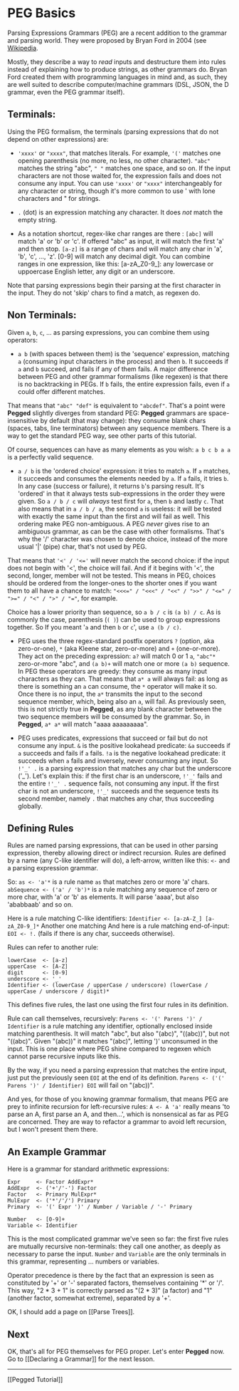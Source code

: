 PEG Basics
==========

Parsing Expressions Grammars (PEG) are a recent addition to the grammar and parsing world. They were proposed by Bryan Ford in 2004 (see [Wikipedia](http://en.wikipedia.org/wiki/Parsing_expression_grammar).

Mostly, they describe a way to _read_ inputs and destructure them into rules instead of explaining how to produce strings, as other grammars do. Bryan Ford created them with programming languages in mind and, as such, they are well suited to describe computer/machine grammars (DSL, JSON, the D grammar, even the PEG grammar itself).

Terminals:
----------

Using the PEG formalism, the terminals (parsing expressions that do not depend on other expressions) are:

- `'xxxx'` or `"xxxx"`, that matches literals. For example, `'('` matches one opening parenthesis (no more, no less, no other character). `"abc"` matches the string "abc", `" "` matches one space, and so on. If the input characters are not those waited for, the expression fails and does not consume any input. You can use `'xxxx'` or `"xxxx"` interchangeably for any character or string, though it's more common to use ' with lone characters and " for strings. 

- `.` (dot) is an expression matching any character. It does _not_ match the empty string.

- As a notation shortcut, regex-like char ranges are there : `[abc]` will match 'a' or 'b' or 'c'. If offered "abc" as input, it will match the first 'a' and then stop. `[a-z]` is a range of chars and will match any char in 'a', 'b', 'c', ..., 'z'. [0-9] will match any decimal digit. You can combine ranges in one expression, like this: [a-zA_Z0-9_]: any lowercase or uppoercase English letter, any digit or an underscore.

Note that parsing expressions begin their parsing at the first character in the input. They do not 'skip' chars to find a match, as regexen do.

Non Terminals:
--------------

Given `a`, `b`, `c`, ... as parsing expressions, you can combine them using operators:

- `a b` (with spaces between them) is the 'sequence' expression, matching `a` (consuming input characters in the process) and then `b`. It succeeds if `a` and `b` succeed, and fails if any of them fails. A major difference between PEG and other grammar formalisms (like regexen) is that there is no backtracking in PEGs. If `b` fails, the entire expression fails, even if `a` could offer different matches.

That means that `"abc" "def"` is equivalent to `"abcdef"`. That's a point were **Pegged** slightly diverges from standard PEG: **Pegged** grammars are space-insensitive by default (that may change): they consume blank chars (spaces, tabs, line terminators) between any sequence members. There is a way to get the standard PEG way, see other parts of this tutorial.

Of course, sequences can have as many elements as you wish: `a b c b a a` is a perfectly valid sequence.

- `a / b` is the 'ordered choice' expression: it tries to match `a`. If `a` matches, it succeeds and consumes the elements needed by `a`. If `a` fails, it tries `b`. In any case (success or failure), it returns `b`'s parsing result. It's 'ordered' in that it always tests sub-expressions in the order they were given. So `a / b / c` will _always_ test first for `a`, then `b` and lastly `c`. That also means that in `a / b / a`, the second `a` is useless: it will be tested with exactly the same input than the first and will fail as well. This ordering make PEG non-ambiguous. A PEG _never_ gives rise to an ambiguous grammar, as can be the case with other formalisms. That's why the '/' character was chosen to denote choice, instead of the more usual '|' (pipe) char, that's not used by PEG. 

That means that `'<' / '<='` will never match the second choice: if the input does not begin with '<', the choice will fail. And if it begins with '<', the second, longer, member will not be tested. This means in PEG, choices should be ordered from the longer-ones to the shorter ones if you want them to all have a chance to match: `"<<<=" / "<<<" / "<<" / ">>" / "<=" / ">=" / "<" / ">" / "="`, for example.

Choice has a lower priority than sequence, so `a b / c` is `(a b) / c`. As is commonly the case, parenthesis (`( )`) can be used to group expressions together. So If you meant '`a` and then `b` or `c`', use `a (b / c)`.

- PEG uses the three regex-standard postfix operators `?` (option, aka zero-or-one), `*` (aka Kleene star, zero-or-more) and `+` (one-or-more). They act on the preceding expression: `a?` will match 0 or 1 `a`, `"abc"*` zero-or-more "abc", and `(a b)+` will match one or more `(a b)` sequence. In PEG these operators are greedy: they consume as many input characters as they can. That means that `a* a` will always fail: as long as there is something an `a` can consume, the `*` operator will make it so. Once there is no input, the `a*` transmits the input to the second sequence member, which, being also an `a`, will fail. As previously seen, this is not strictly true in **Pegged**, as any blank character between the two sequence members will be consumed by the grammar. So, in **Pegged**, `a* a*` will match "aaaa    aaaaaaaaa".

- PEG uses predicates, expressions that succeed or fail but do not consume any input. `&` is the positive lookahead predicate: `&a` succeeds if `a` succeeds and fails if `a` fails. `!a` is the negative lookahead predicate: it succeeds when `a` fails and inversely, never consuming any input. So `!'_' .` is a parsing expression that matches any char but the underscore ('_'). Let's explain this: if the first char is an underscore, `!'_'` fails and the entire `!'_' .` sequence fails, not consuming any input. If the first char is not an underscore, `!'_'` succeeds and the sequence tests its second member, namely `.` that matches any char, thus succeeding globally.


Defining Rules
--------------

Rules are named parsing expressions, that can be used in other parsing expression, thereby allowing direct or indirect recursion. Rules are defined by a name (any C-like identifier will do), a left-arrow, written like this: `<-` and a parsing expression grammar.

So: `as <- 'a'*` is a rule name `as` that matches zero or more 'a' chars. `abSequence <- ('a' / 'b')*` is a rule matching any sequence of zero or more char, with 'a' or 'b' as elements. It will parse 'aaaa', but also 'ababbaab' and so on.

Here is a rule matching C-like identifiers: `Identifier <- [a-zA-Z_] [a-zA_Z0-9_]*`
Another one matching 
And here is a rule matching end-of-input: `EOI <- !.` (fails if there is any char, succeeds otherwise).

Rules can refer to another rule:

```
lowerCase  <- [a-z]
upperCase  <- [A-Z]
digit      <- [0-9]
underscore <- '_'
Identifier <- (lowerCase / upperCase / underscore) (lowerCase / upperCase / underscore / digit)*
```

This defines five rules, the last one using the first four rules in its definition.

Rule can call themselves, recursively: `Parens <- '(' Parens ')' / Identifier` is a rule matching any identifier, optionally enclosed inside matching parenthesis. It will match "abc", but also "(abc)", "((abc))", but not "((abc)". Given "(abc))" it matches "(abc)", letting ')' unconsumed in the input. This is one place where PEG shine compared to regexen which cannot parse recursive inputs like this.

By the way, if you need a parsing expression that matches the entire input, just put the previously seen `EOI` at the end of its definition. `Parens <- ('(' Parens ')' / Identifier) EOI` will fail on "(abc))".

And yes, for those of you knowing grammar formalism, that means PEG are prey to infinite recursion for left-recursive rules: `A <- A 'a'` really means 'to parse an A, first parse an A, and then...', which is nonsensical as far as PEG are concerned. They are way to refactor a grammar to avoid left recursion, but I won't present them there.

An Example Grammar
------------------

Here is a grammar for standard arithmetic expressions:

```
Expr     <- Factor AddExpr*
AddExpr  <- ('+'/'-') Factor
Factor   <- Primary MulExpr*
MulExpr  <- ('*'/'/') Primary
Primary  <- '(' Expr ')' / Number / Variable / '-' Primary

Number   <- [0-9]+
Variable <- Identifier
```

This is the most complicated grammar we've seen so far: the first five rules are mutually recursive non-terminals: they call one another, as deeply as necessary to parse the input. `Number` and `Variable` are the only terminals in this grammar, representing ... numbers or variables.

Operator precedence is there by the fact that an expression is seen as constituted by '+' or '-' separated factors, themselves containing '*' or '/'. This way, "2 * 3 + 1" is correctly parsed as "(2 * 3)" (a factor) and "1" (another factor, somewhat extreme), separated by a '+'.

OK, I should add a page on [[Parse Trees]].

Next
----

OK, that's all for PEG themselves for PEG proper. Let's enter **Pegged** now. Go to [[Declaring a Grammar]] for the next lesson.


* * * *

[[Pegged Tutorial]]